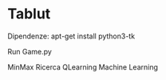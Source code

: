 # Tablut
Dipendenze: 
apt-get install python3-tk

Run Game.py

MinMax Ricerca
QLearning Machine Learning

